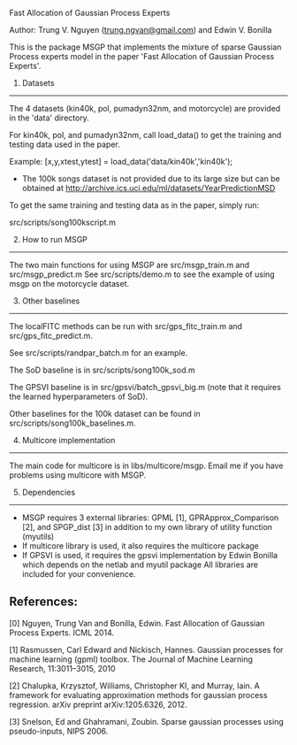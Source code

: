 Fast Allocation of Gaussian Process Experts

Author: Trung V. Nguyen (trung.ngvan@gmail.com) and Edwin V. Bonilla

This is the package MSGP that implements the mixture of sparse Gaussian Process experts model in the paper 'Fast Allocation of Gaussian Process Experts'.

1. Datasets
-----------------------------
The 4 datasets (kin40k, pol, pumadyn32nm, and motorcycle) are provided in the 'data' directory.

For kin40k, pol, and pumadyn32nm, call load_data() to get the training and testing data used in the paper.

Example: [x,y,xtest,ytest] = load_data('data/kin40k','kin40k');

- The 100k songs dataset is not provided due to its large size but can be obtained at
 http://archive.ics.uci.edu/ml/datasets/YearPredictionMSD

To get the same training and testing data as in the paper, simply run:

src/scripts/song100kscript.m 

2. How to run MSGP
----------------------------
The two main functions for using MSGP are src/msgp_train.m and src/msgp_predict.m
See src/scripts/demo.m to see the example of using msgp on the motorcycle dataset.

3. Other baselines
----------------------------
The localFITC methods can be run with src/gps_fitc_train.m and src/gps_fitc_predict.m.

See src/scripts/randpar_batch.m for an example.

The SoD baseline is in src/scripts/song100k_sod.m

The GPSVI baseline is in src/gpsvi/batch_gpsvi_big.m (note that it requires the learned hyperparameters of SoD).

Other baselines for the 100k dataset can be found in src/scripts/song100k_baselines.m.

4. Multicore implementation
----------------------------
The main code for multicore is in libs/multicore/msgp. Email me if you have problems using multicore with MSGP.

5. Dependencies
----------------------------
- MSGP requires 3 external libraries: GPML [1], GPRApprox_Comparison [2], and SPGP_dist [3]
in addition to my own library of utility function (myutils)
- If multicore library is used, it also requires the multicore package
- If GPSVI is used, it requires the gpsvi implementation by Edwin Bonilla which depends on the 
netlab and myutil package
All libraries are included for your convenience.

References:
----------------------------
[0] Nguyen, Trung Van and Bonilla, Edwin. Fast Allocation of Gaussian Process Experts. ICML 2014.

[1] Rasmussen, Carl Edward and Nickisch, Hannes. Gaussian processes for machine learning (gpml) toolbox. The
Journal of Machine Learning Research, 11:3011–3015, 2010

[2] Chalupka, Krzysztof, Williams, Christopher KI, and Murray, Iain. A framework for evaluating approximation
methods for gaussian process regression. arXiv preprint arXiv:1205.6326, 2012.

[3] Snelson, Ed and Ghahramani, Zoubin. Sparse gaussian processes using pseudo-inputs, NIPS 2006.

